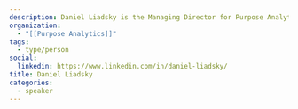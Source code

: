```yaml
---
description: Daniel Liadsky is the Managing Director for Purpose Analytics, a non-profit helping to build a data-informed non-profit sector. He formerly held front-line and management roles in Toronto's community services sector where he repeatedly couldn't resist organizing and automating his organizations' data and workflows.
organization:
  - "[[Purpose Analytics]]"
tags:
  - type/person
social:
  linkedin: https://www.linkedin.com/in/daniel-liadsky/
title: Daniel Liadsky
categories:
  - speaker
---
```


